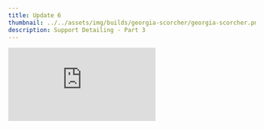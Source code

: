 ```yaml
---
title: Update 6
thumbnail: ../../assets/img/builds/georgia-scorcher/georgia-scorcher.png
description: Support Detailing - Part 3
---
```

<div class="embed-wrapper"><iframe src="https://www.youtube.com/embed/XulMe3Lc5Ww?si=X8DOccuUwNaHVMhF" title="YouTube video player" frameborder="0" allow="accelerometer; autoplay; clipboard-write; encrypted-media; gyroscope; picture-in-picture; web-share" referrerpolicy="strict-origin-when-cross-origin" allowfullscreen></iframe></div>